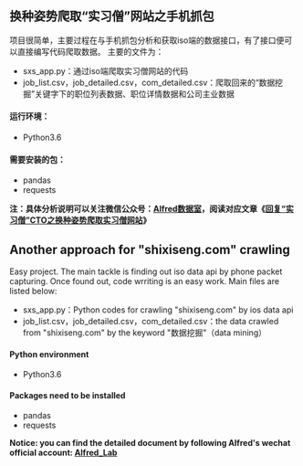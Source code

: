 ## 换种姿势爬取“实习僧”网站之手机抓包

项目很简单，主要过程在与手机抓包分析和获取iso端的数据接口，有了接口便可以直接编写代码爬取数据。
主要的文件为：
- sxs_app.py：通过iso端爬取实习僧网站的代码
- job_list.csv，job_detailed.csv，com_detailed.csv：爬取回来的“数据挖掘”关键字下的职位列表数据、职位详情数据和公司主业数据

#### 运行环境：
- Python3.6

#### 需要安装的包：
- pandas
- requests

**注：具体分析说明可以关注微信公众号：[Alfred数据室](https://wx1.sinaimg.cn/mw690/007yVcwsgy1g03lo67ikoj30u00f0ta0.jpg)，阅读对应文章《[回复“实习僧”CTO之换种姿势爬取实习僧网站](https://mp.weixin.qq.com/s/UF3SF_cpbx8PFkva7rWW3Q)》**

## Another approach for "shixiseng.com" crawling

Easy project. The main tackle is finding out iso data api by phone packet capturing. Once found out, code wrriting is an easy work.
Main files are listed below:
- sxs_app.py：Python codes for crawling "shixiseng.com" by ios data api
- job_list.csv，job_detailed.csv，com_detailed.csv：the data crawled from "shixiseng.com" by the keyword "数据挖掘"（data mining）

#### Python environment
- Python3.6

#### Packages need to be installed
- pandas
- requests

**Notice: you can find the detailed document by following Alfred's wechat official account: [Alfred_Lab](https://wx1.sinaimg.cn/mw690/007yVcwsgy1g03lo67ikoj30u00f0ta0.jpg)**
